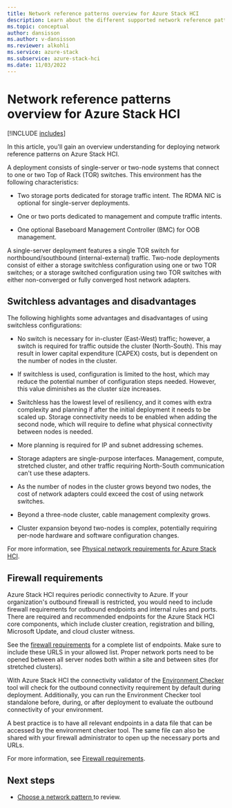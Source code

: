 ```yaml
---
title: Network reference patterns overview for Azure Stack HCI
description: Learn about the different supported network reference patterns for Azure Stack HCI.
ms.topic: conceptual
author: dansisson
ms.author: v-dansisson
ms.reviewer: alkohli
ms.service: azure-stack
ms.subservice: azure-stack-hci
ms.date: 11/03/2022
---
```


# Network reference patterns overview for Azure Stack HCI

[!INCLUDE [includes](includes/hci-patterns-versions.md)]

In this article, you'll gain an overview understanding for deploying network reference patterns on Azure Stack HCI.

A deployment consists of single-server or two-node systems that connect to one or two Top of Rack (TOR) switches. This environment has the following characteristics:

- Two storage ports dedicated for storage traffic intent. The RDMA NIC is optional for single-server deployments.

- One or two ports dedicated to management and compute traffic intents.

- One optional Baseboard Management Controller (BMC) for OOB management.

A single-server deployment features a single TOR switch for northbound/southbound (internal-external) traffic. Two-node deployments consist of either a storage switchless configuration using one or two TOR switches; or a storage switched configuration using two TOR switches with either non-converged or fully converged host network adapters.

## Switchless advantages and disadvantages

The following highlights some advantages and disadvantages of using switchless configurations:

- No switch is necessary for in-cluster (East-West) traffic; however, a switch is required for traffic outside the cluster (North-South). This may result in lower capital expenditure (CAPEX) costs, but is dependent on the number of nodes in the cluster.

- If switchless is used, configuration is limited to the host, which may reduce the potential number of configuration steps needed. However, this value diminishes as the cluster size increases.

- Switchless has the lowest level of resiliency, and it comes with extra complexity and planning if after the initial deployment it needs to be scaled up. Storage connectivity needs to be enabled when adding the second node, which will require to define what physical connectivity between nodes is needed.

- More planning is required for IP and subnet addressing schemes.

- Storage adapters are single-purpose interfaces. Management, compute, stretched cluster, and other traffic requiring North-South communication can't use these adapters.

- As the number of nodes in the cluster grows beyond two nodes, the cost of network adapters could exceed the cost of using network switches.

- Beyond a three-node cluster, cable management complexity grows.

- Cluster expansion beyond two-nodes is complex, potentially requiring per-node hardware and software configuration changes.

For more information, see [Physical network requirements for Azure Stack HCI](/concepts/physical-network-requirements.md).

## Firewall requirements

Azure Stack HCI requires periodic connectivity to Azure. If your organization's outbound firewall is restricted, you would need to include firewall requirements for outbound endpoints and internal rules and ports. There are required and recommended endpoints for the Azure Stack HCI core components, which include cluster creation, registration and billing, Microsoft Update, and cloud cluster witness.

See the [firewall requirements](/azure-stack/hci/concepts/firewall-requirements?tabs=allow-table) for a complete list of endpoints. Make sure to include these URLS in your allowed list. Proper network ports need to be opened between all server nodes both within a site and between sites (for stretched clusters).

With Azure Stack HCI the connectivity validator of the [Environment Checker](https://www.powershellgallery.com/packages/AzStackHci.EnvironmentChecker/0.2.3-preview) tool will check for the outbound connectivity requirement by default during deployment. Additionally, you can run the Environment Checker tool standalone before, during, or after deployment to evaluate the outbound connectivity of your environment.

A best practice is to have all relevant endpoints in a data file that can be accessed by the environment checker tool. The same file can also be shared with your firewall administrator to open up the necessary ports and URLs.

For more information, see [Firewall requirements](/azure-stack/hci/concepts/firewall-requirements?tabs=allow-table).

## Next steps

- [Choose a network pattern ](choose-network-pattern.md) to review.